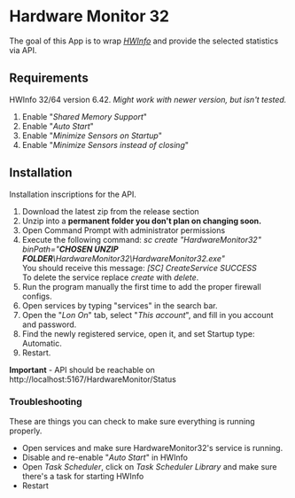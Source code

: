 # Hardware Monitor 32
The goal of this App is to wrap *[HWInfo](https://www.hwinfo.com/)* and provide the selected statistics via API.  

## Requirements
HWInfo 32/64 version 6.42.
*Might work with newer version, but isn't tested.*

1. Enable "*Shared Memory Support*"
2. Enable "*Auto Start*"
3. Enable "*Minimize Sensors on Startup*"
4. Enable "*Minimize Sensors instead of closing*"

## Installation
Installation inscriptions for the API.

1. Download the latest zip from the release section
2. Unzip into a **permanent folder you don't plan on changing soon.**
3. Open Command Prompt with administrator permissions
4. Execute the following command: *sc create "HardwareMonitor32" binPath="**CHOSEN UNZIP FOLDER**\HardwareMonitor32\HardwareMonitor32.exe"*  
You should receive this message: *[SC] CreateService SUCCESS*  
To delete the service replace *create* with *delete*.
5. Run the program manually the first time to add the proper firewall configs.
6. Open services by typing "services" in the search bar.
7. Open the "*Lon On*" tab, select "*This account*", and fill in you account and password.
7. Find the newly registered service, open it, and set Startup type: Automatic.
8. Restart.

**Important** - API should be reachable on http://localhost:5167/HardwareMonitor/Status

### Troubleshooting
These are things you can check to make sure everything is running properly.

* Open services and make sure HardwareMonitor32's service is running.
* Disable and re-enable "*Auto Start*" in HWInfo
* Open *Task Scheduler*, click on *Task Scheduler Library* and make sure there's a task for starting HWInfo
* Restart
